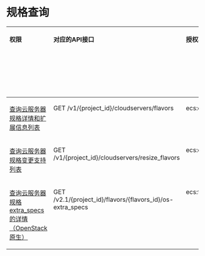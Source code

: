 # 规格查询<a name="ecs_06_0008"></a>

<a name="table12528123592919"></a>
<table><thead align="left"><tr id="row5528103512910"><th class="cellrowborder" valign="top" width="11.03110311031103%" id="mcps1.1.9.1.1"><p id="p1959712364512"><a name="p1959712364512"></a><a name="p1959712364512"></a>权限</p>
</th>
<th class="cellrowborder" valign="top" width="15.411541154115408%" id="mcps1.1.9.1.2"><p id="p8402164419019"><a name="p8402164419019"></a><a name="p8402164419019"></a>对应的API接口</p>
</th>
<th class="cellrowborder" valign="top" width="18.82188218821882%" id="mcps1.1.9.1.3"><p id="p2040214445018"><a name="p2040214445018"></a><a name="p2040214445018"></a>授权项（Action）</p>
</th>
<th class="cellrowborder" valign="top" width="15.4015401540154%" id="mcps1.1.9.1.4"><p id="p22519318453"><a name="p22519318453"></a><a name="p22519318453"></a>依赖的授权项</p>
</th>
<th class="cellrowborder" valign="top" width="9.34093409340934%" id="mcps1.1.9.1.5"><p id="p84029445019"><a name="p84029445019"></a><a name="p84029445019"></a>IAM项目</p>
<p id="p12578131324712"><a name="p12578131324712"></a><a name="p12578131324712"></a>(Project)</p>
</th>
<th class="cellrowborder" valign="top" width="15.52155215521552%" id="mcps1.1.9.1.6"><p id="p1999212348459"><a name="p1999212348459"></a><a name="p1999212348459"></a>企业项目</p>
<p id="p1026502118478"><a name="p1026502118478"></a><a name="p1026502118478"></a>(Enterprise Project)</p>
</th>
<th class="cellrowborder" valign="top" width="6.95069506950695%" id="mcps1.1.9.1.7"><p id="p18166341182911"><a name="p18166341182911"></a><a name="p18166341182911"></a>实例授权</p>
</th>
<th class="cellrowborder" valign="top" width="7.520752075207521%" id="mcps1.1.9.1.8"><p id="p58182043182917"><a name="p58182043182917"></a><a name="p58182043182917"></a>标签授权</p>
</th>
</tr>
</thead>
<tbody><tr id="row1090113617259"><td class="cellrowborder" valign="top" width="11.03110311031103%" headers="mcps1.1.9.1.1 "><p id="p441812610812"><a name="p441812610812"></a><a name="p441812610812"></a><a href="查询规格详情和规格扩展信息列表.md">查询云服务器规格详情和扩展信息列表</a></p>
</td>
<td class="cellrowborder" valign="top" width="15.411541154115408%" headers="mcps1.1.9.1.2 "><p id="p8987111492511"><a name="p8987111492511"></a><a name="p8987111492511"></a>GET /v1/{project_id}/cloudservers/flavors</p>
</td>
<td class="cellrowborder" valign="top" width="18.82188218821882%" headers="mcps1.1.9.1.3 "><p id="p7882175118157"><a name="p7882175118157"></a><a name="p7882175118157"></a>ecs:cloudServerFlavors:get</p>
</td>
<td class="cellrowborder" valign="top" width="15.4015401540154%" headers="mcps1.1.9.1.4 "><p id="p102517171385"><a name="p102517171385"></a><a name="p102517171385"></a>-</p>
</td>
<td class="cellrowborder" valign="top" width="9.34093409340934%" headers="mcps1.1.9.1.5 "><p id="p1664815301497"><a name="p1664815301497"></a><a name="p1664815301497"></a>√</p>
</td>
<td class="cellrowborder" valign="top" width="15.52155215521552%" headers="mcps1.1.9.1.6 "><p id="p13686132019819"><a name="p13686132019819"></a><a name="p13686132019819"></a>√</p>
</td>
<td class="cellrowborder" valign="top" width="6.95069506950695%" headers="mcps1.1.9.1.7 "><p id="p18166641192912"><a name="p18166641192912"></a><a name="p18166641192912"></a>×</p>
</td>
<td class="cellrowborder" valign="top" width="7.520752075207521%" headers="mcps1.1.9.1.8 "><p id="p581815433296"><a name="p581815433296"></a><a name="p581815433296"></a>×</p>
</td>
</tr>
<tr id="row1750629135711"><td class="cellrowborder" valign="top" width="11.03110311031103%" headers="mcps1.1.9.1.1 "><p id="p17418026985"><a name="p17418026985"></a><a name="p17418026985"></a><a href="查询云服务器规格变更支持列表.md">查询云服务器规格变更支持列表</a></p>
</td>
<td class="cellrowborder" valign="top" width="15.411541154115408%" headers="mcps1.1.9.1.2 "><p id="p049813915572"><a name="p049813915572"></a><a name="p049813915572"></a>GET /v1/{project_id}/cloudservers/resize_flavors</p>
</td>
<td class="cellrowborder" valign="top" width="18.82188218821882%" headers="mcps1.1.9.1.3 "><p id="p655535291516"><a name="p655535291516"></a><a name="p655535291516"></a>ecs:cloudServers:list</p>
</td>
<td class="cellrowborder" valign="top" width="15.4015401540154%" headers="mcps1.1.9.1.4 "><p id="p22591715814"><a name="p22591715814"></a><a name="p22591715814"></a>-</p>
</td>
<td class="cellrowborder" valign="top" width="9.34093409340934%" headers="mcps1.1.9.1.5 "><p id="p117670331294"><a name="p117670331294"></a><a name="p117670331294"></a>√</p>
</td>
<td class="cellrowborder" valign="top" width="15.52155215521552%" headers="mcps1.1.9.1.6 "><p id="p968602017810"><a name="p968602017810"></a><a name="p968602017810"></a>√</p>
</td>
<td class="cellrowborder" valign="top" width="6.95069506950695%" headers="mcps1.1.9.1.7 "><p id="p916614162916"><a name="p916614162916"></a><a name="p916614162916"></a>×</p>
</td>
<td class="cellrowborder" valign="top" width="7.520752075207521%" headers="mcps1.1.9.1.8 "><p id="p78181243192913"><a name="p78181243192913"></a><a name="p78181243192913"></a>×</p>
</td>
</tr>
<tr id="row18168121715435"><td class="cellrowborder" valign="top" width="11.03110311031103%" headers="mcps1.1.9.1.1 "><p id="p124180261586"><a name="p124180261586"></a><a name="p124180261586"></a><a href="查询云服务器规格extra_specs的详情.md">查询云服务器规格extra_specs的详情（OpenStack原生）</a></p>
</td>
<td class="cellrowborder" valign="top" width="15.411541154115408%" headers="mcps1.1.9.1.2 "><p id="p99081131173310"><a name="p99081131173310"></a><a name="p99081131173310"></a>GET /v2.1/{project_id}/flavors/{flavors_id}/os-extra_specs</p>
</td>
<td class="cellrowborder" valign="top" width="18.82188218821882%" headers="mcps1.1.9.1.3 "><p id="p20273195311157"><a name="p20273195311157"></a><a name="p20273195311157"></a>ecs:flavors:get</p>
</td>
<td class="cellrowborder" valign="top" width="15.4015401540154%" headers="mcps1.1.9.1.4 "><p id="p202510170815"><a name="p202510170815"></a><a name="p202510170815"></a>-</p>
</td>
<td class="cellrowborder" valign="top" width="9.34093409340934%" headers="mcps1.1.9.1.5 "><p id="p1420517411778"><a name="p1420517411778"></a><a name="p1420517411778"></a>√</p>
</td>
<td class="cellrowborder" valign="top" width="15.52155215521552%" headers="mcps1.1.9.1.6 "><p id="p1420512411172"><a name="p1420512411172"></a><a name="p1420512411172"></a>×</p>
</td>
<td class="cellrowborder" valign="top" width="6.95069506950695%" headers="mcps1.1.9.1.7 "><p id="p816674192918"><a name="p816674192918"></a><a name="p816674192918"></a>×</p>
</td>
<td class="cellrowborder" valign="top" width="7.520752075207521%" headers="mcps1.1.9.1.8 "><p id="p208183431295"><a name="p208183431295"></a><a name="p208183431295"></a>×</p>
</td>
</tr>
</tbody>
</table>


